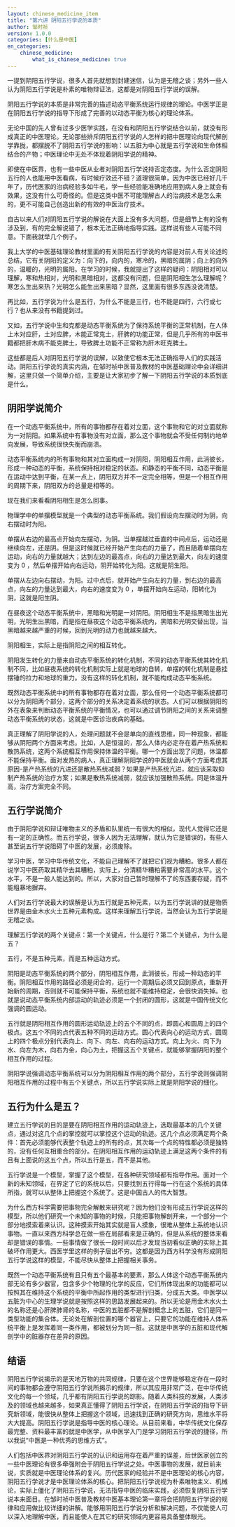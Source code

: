 ```yaml
---
layout: chinese_medicine_item
title: "第六讲 阴阳五行学说的本质"
author: 邹时祯
version: 1.0.0
categories: [什么是中医]
en_categories:
    chinese_medicine:
        what_is_chinese_medicine: true
---
```




  <p>一提到阴阳五行学说，很多人首先就想到封建迷信，认为是无稽之谈；另外一些人认为阴阳五行学说是朴素的唯物辩证法，这都是对阴阳五行学说的误解。</p>
  <p>阴阳五行学说的本质是非常完善的描述动态平衡系统运行规律的理论。中医学正是在阴阳五行学说的指导下形成了完善的以动态平衡为核心的理论体系。</p>
  <p>无论中国的先人曾有过多少医学实践，在没有和阴阳五行学说结合以前，就没有形成真正的中医理论。无论那些排斥阴阳五行学说的人怎样的把中医理论向现代解剖学靠拢，都摆脱不了阴阳五行学说的影响：以五脏为中心就是五行学说和生命体相结合的产物；中医理论中无处不体现着阴阳学说的精神。</p>
  <p>即使在中医界，也有一些中医从业者对阴阳五行学说持否定态度。为什么否定阴阳五行的人也能用中医看病，有时候疗效还不错？道理很简单，因为中医已经好几千年了，历代医家的治病经验多如牛毛，学一些经验能准确地应用到病人身上就会有效果，这没有什么可奇怪的。但是这类中医不可能理解古人的治病技术是怎么来的，更不可能自己创造出新的有效的中医治疗技术。</p>
  <p>自古以来人们对阴阳五行学说的解说在大面上没有多大问题，但是细节上有的没有涉及到，有的完全解说错了，根本无法正确地指导实践。这样说有些人可能不同意。下面我就举几个例子。</p>
  <p>我上大学的中医基础理论教材里面的有关阴阳五行学说的内容是对前人有关论述的总结，它有关阴阳的定义为：向下的，向内的，寒冷的，黑暗的属阴；向上的向外的，温暖的，光明的属阳。在学习的时候，我就提出了这样的疑问：阴阳相对可以理解，寒和热相对，光明和黑暗相对，这都没有问题，但是阴阳相生怎么理解呢？寒怎么生出来热？光明怎么能生出来黑暗？显然，这里面有很多东西没说清楚。</p>
  <p>再比如，五行学说为什么是五行，为什么不能是三行，也不能是四行，六行或七行？也从来没有书籍提到过。</p>
  <p>又如，五行学说中生和克都是动态平衡系统为了保持系统平衡的正常机制，在人体上木对应肝，土对应脾，木能正常克土，肝脾的功能正常，但是几乎所有的中医书籍都把肝木病不能克脾土，导致脾土功能不正常称为肝木旺克脾土。</p>
  <p>这些都是后人对阴阳五行学说的误解，以致使它根本无法正确指导人们的实践活动。阴阳五行学说的真实内涵，在邹时祯中医普及教材的中医基础理论中会详细讲解，这里只做一个简单介绍，主要是让大家初步了解一下阴阳五行学说的本质到底是什么。</p>

  <h2>阴阳学说简介</h2>

  <p>在一个动态平衡系统中，所有的事物都存在着对立面，这个事物和它的对立面就称为一对阴阳。如果系统中有事物没有对立面，那么这个事物就会不受任何制约地单向发展，导致系统很快失衡而崩溃。</p>
  <p>动态平衡系统内的所有事物和其对立面构成一对阴阳，阴阳相互作用，此消彼长，形成一种动态的平衡，系统保持相对稳定的状态。和静态的平衡不同，动态平衡是在运动中达到平衡，在某一点上，阴阳双方并不一定完全相等，但是一个相互作用的周期下来，阴阳双方的总量是相等的。</p>
  <p>现在我们来看看阴阳相生是怎么回事。</p>
  <p>物理学中的单摆模型就是一个典型的动态平衡系统。我们假设向左摆动时为阴，向右摆动时为阳。</p>
  <p>单摆从右边的最高点开始向左摆动，为阴。当单摆越过垂直的中间点后，运动还是继续向左，还是阴。但是这时候就已经开始产生向右的力量了，而且随着单摆向左运动，向右的力量就越大；达到左边的最高点，向右的力量达到最大，向左的速度变为 0 ，然后单摆开始向右运动，阴开始转化为阳。这就是阴生阳。</p>
  <p>单摆从左边向右摆动，为阳。过中点后，就开始产生向左的力量，到右边的最高点，向左的力量达到最大，向右的速度变为 0 ，单摆开始向左运动，阳转化为阴，这就是阳生阴。</p>
  <p>在昼夜这个动态平衡系统中，黑暗和光明是一对阴阳。阴阳相生不是指黑暗生出光明，光明生出黑暗，而是指在昼夜这个动态平衡系统内，黑暗和光明交替出现，当黑暗越来越严重的时候，回到光明的动力也就越来越大。</p>
  <p>阴阳相生，实际上是指阴阳之间的相互转化。</p>
  <p>阴阳发生转化的力量来自动态平衡系统的转化机制，不同的动态平衡系统其转化机制不同，比如昼夜系统的转化机制实际上就是地球的自转，单摆的转化机制是悬挂摆锤的拉力和地球的重力。没有这样的转化机制，就不能构成动态平衡系统。</p>
  <p>既然动态平衡系统中的所有事物都存在着对立面，那么任何一个动态平衡系统都可以分为阴阳两个部分，这两个部分的关系决定着系统的状态。人们可以根据阴阳的外在表象来判断动态平衡系统的平衡情况，也可以通过调节阴阳之间的关系来调整动态平衡系统的状态，这就是中医诊治疾病的基础。</p>
  <p>真正理解了阴阳学说的人，处理问题就不会是单向的直线思维，同一种现象，都能够从阴阳两个方面来考虑。比如，人是恒温的，那么人体内必定存在着产热系统和散热系统，这两个系统相互作用保持体温的平衡。哪一个方面出现了问题，体温都不能保持平衡。面对发热的病人，真正理解阴阳学说的中医就会从两个方面考虑其原因-是产热系统的亢进还是散热系统减弱？如果是产热系统亢进，就应该采取抑制产热系统的治疗方案；如果是散热系统减弱，就应该加强散热系统。同是体温升高，治疗方案完全不同。</p>

  <h2>五行学说简介</h2>
  <p>由于阴阳学说和辩证唯物主义的矛盾和队里统一有很大的相似，现代人觉得它还是有一定的正确性。而五行学说，很多人因为无法理解，就认为它是错误的，有些人甚至说五行学说阻碍了中医的发展，必须废除。</p>
  <p>学习中医，学习中华传统文化，不能自己理解不了就把它们视为糟粕。很多人都在说学习中医药取其精华去其糟粕，实际上，分清精华糟粕需要非常高的水平。这个水平，不是一般人能达到的。所以，大家对自己暂时理解不了的东西要存疑，而不能粗暴地摒弃。</p>
  <p>人们对五行学说最大的误解是认为五行就是五种元素，以为五行学说讲的就是物质世界是由金木水火土五种元素构成。这样来理解五行学说，当然会认为五行学说是无稽之谈。</p>
  <p>理解五行学说的两个关键点：第一个关键点，什么是行？第二个关键点，为什么是五？</p>
  <p>五行，不是五种元素，而是五种运动方式。</p>
  <p>阴阳是动态平衡系统的两个部分，阴阳相互作用，此消彼长，形成一种动态的平衡。阴阳相互作用的路径必须是闭合的，运行一个周期后必须又回到原点，重新开始新的周期，否则就不可能保持平衡，系统也就不能维持稳定，会很快消失掉。也就是说动态平衡系统内部运动的轨迹必须是一个封闭的圆形，这就是中国传统文化强调的圆运动。</p>
  <p>五行就是阴阳相互作用的圆形运动轨迹上的五个不同的点，即圆心和圆周上的四个极点。这五个不同的点代表五种不同的运动方式。圆心代表向心的运动方式，圆周上的四个极点分别代表向上、向下、向左、向右的运动方式。向上为火、向下为水、向左为木，向右为金，向心为土，把握这五个关键点，就能够掌握阴阳的整个相互作用的过程。</p>
  <p>阴阳学说强调动态平衡系统可以分为阴阳相互作用的两个部分，五行学说则强调阴阳相互作用的过程中有五个关键点，所以五行学说实际上就是阴阳学说的细化。</p>

  <h2>五行为什么是五？</h2>
  <p>建立五行学说的目的是要在阴阳相互作用的运动轨迹上，选取最基本的几个关键点，通过对这几个点的掌控就可以掌控这个运动的轨迹。这几个点必须满足两个条件：首先必须能够代表整个轨迹上的所有的点，其次每一个点的特性都必须是独特的，没有任何互相重合的部分。在阴阳相互作用的运动轨迹上满足这两个条件的有且有上面说的这五个点，所以五行是五，而不是其他。</p>
  <p>五行学说是一个模型，掌握了这个模型，在各种研究领域都有指导作用。面对一个新的未知领域，在界定了它的系统以后，只要找到五行得每一行在这个系统的具体所指，就可以从整体上把握这个系统了。这是中国古人的伟大智慧。</p>
  <p>为什么西方科学需要把事物完全解散来研究呢？因为他们没有形成五行学说这样的模型，所以他们研究一个未知的事物的时候，只能把事物解剖开来，一个部分一个部分地摸索着来认识。这种摸索开始其实就是盲人摸象，很难从整体上系统地认识事物。一直以来西方科学总在做一些在局部看来是正确的，但是从系统的整体来看却是错误的事情。一些事情做了很长一段时间以后才发现当初看似正确的实际上其破坏作用更大。西医学里这样的例子层出不穷。这都是因为西方科学没有形成阴阳五行学说这样的模型，不能尽快从整体上把握相关事务。</p>
  <p>既然一个动态平衡系统有且只有五个最基本的要素，那么人体这个动态平衡系统内部无论有多少器官，包含多少个物理的化学的反应，它们所体现出来的功能都可以按照其在维持这个系统的平衡中所起作用的类型进行归类，分成五大类。中医学以五脏为中心的生理学说就是按照这样的思路发展起来的。所以无论是用金木水火土的名称还是心肝脾肺肾的名称，中医的五脏都不是解剖概念上的五脏，它们是同一类型功能的集合体。无论处在解剖位置的哪个器官上，只要它的功能在维持人体系统平衡上是发挥着同一类作用，都被划分为同一脏。这就是中医学的五脏和现代解剖学中的脏器存在差异的原因。</p>

  <h2>结语</h2>
  <p>阴阳五行学说揭示的是天地万物的共同规律，只要在这个世界能够稳定存在一段时间的事物都会遵守阴阳五行学说所揭示的规律，所以其应用非常广泛，在中华传统文化的每一个领域，几乎都有阴阳五行学说的踪影。随着人类科技的发展，人类涉及的领域也越来越多，如果真正懂得了阴阳五行学说，在阴阳五行学说的指导下研究新领域，能很快从整体上把握这个领域，迅速找到正确的研究方向，思维水平将大大提高。阴阳五行学说是指导中医的核心理论。从目前来看，中华传统文化保存最完整、资料最丰富的就是中医学，从中医学入门是学习阴阳五行学说的捷径，所以我说“中医是一种优秀的思维方式”。</p>
  <p>人们包括中医界对阴阳五行学说的认识和运用存在着严重的误差，后世医家创立的一些中医理论有很多牵强附会于阴阳五行学说之处。中医事物的发展，就目前来说，实质就是中医理论体系的复兴。历代医家的经验并不是中医理论的核心内容，阴阳五行学说才是中医理论体系的核心。把阴阳五行学说视为朴素唯物主义、机械论，实际上僵化了阴阳五行学说，无法指导中医的临床实践，必须恢复阴阳五行学说本来面目。在邹时祯中医普及教材中医基本理论第一章将会把阴阳五行学说的规律和应用做比较详细的讲解。能够用阴阳五行学说分析和解决问题，不仅能使人可以深入地理解中医，而且能使人在其它的研究领域内更容易具备整体眼光。</p>